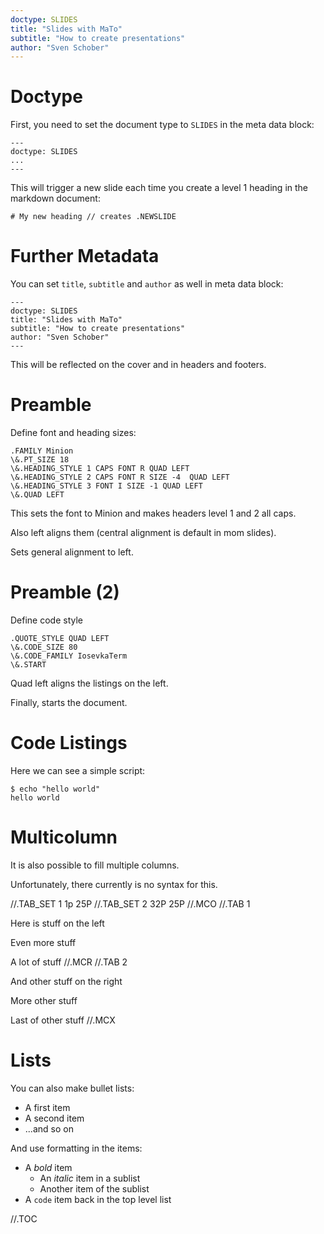 ```yaml
---
doctype: SLIDES
title: "Slides with MaTo"
subtitle: "How to create presentations"
author: "Sven Schober"
---
```

# Doctype

First, you need to set the document type to `SLIDES` in the meta
data block:
```
---
doctype: SLIDES
...
---
```

This will trigger a new slide each time you create a level 1
heading in the markdown document:
```
# My new heading // creates .NEWSLIDE
```

# Further Metadata

You can set `title`, `subtitle` and `author` as well in meta data
block:
```
---
doctype: SLIDES
title: "Slides with MaTo"
subtitle: "How to create presentations"
author: "Sven Schober"
---
```

This will be reflected on the cover and in headers and footers.

# Preamble

Define font and heading sizes:
```
.FAMILY Minion
\&.PT_SIZE 18
\&.HEADING_STYLE 1 CAPS FONT R QUAD LEFT
\&.HEADING_STYLE 2 CAPS FONT R SIZE -4  QUAD LEFT
\&.HEADING_STYLE 3 FONT I SIZE -1 QUAD LEFT
\&.QUAD LEFT
```

This sets the font to Minion and makes headers level 1 and 2 all caps.

Also left aligns them (central alignment is default in mom slides).

Sets general alignment to left.

# Preamble (2)

Define code style 
```
.QUOTE_STYLE QUAD LEFT
\&.CODE_SIZE 80
\&.CODE_FAMILY IosevkaTerm
\&.START

```

Quad left aligns the listings on the left.

Finally, starts the document.

# Code Listings

Here we can see a simple script:

```
$ echo "hello world"
hello world
```

# Multicolumn

It is also possible to fill multiple columns.

Unfortunately, there currently is no syntax for this.

//.TAB_SET 1 1p 25P
//.TAB_SET 2 32P 25P
//.MCO
//.TAB 1

Here is stuff on the left

Even more stuff

A lot of stuff
//.MCR
//.TAB 2

And other stuff on the right

More other stuff

Last of other stuff
//.MCX

# Lists

You can also make bullet lists:

* A first item
* A second item
* ...and so on

And use formatting in the items:

* A *bold* item
  * An _italic_ item in a sublist
  * Another item of the sublist
* A `code` item back in the top level list

//.TOC

